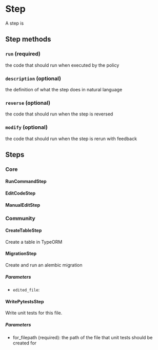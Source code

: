 # Step

A step is

## Step methods

### `run` (required)

the code that should run when executed by the policy

### `description` (optional)

the definition of what the step does in natural language

### `reverse` (optional)

the code that should run when the step is reversed

### `modify` (optional)

the code that should run when the step is rerun with feedback

## Steps

### Core

#### RunCommandStep

#### EditCodeStep

#### ManualEditStep

### Community

#### CreateTableStep

Create a table in TypeORM

#### MigrationStep

Create and run an alembic migration

##### Parameters

- `edited_file`: 

#### WritePytestsStep

Write unit tests for this file.

##### Parameters

- for_filepath (required): the path of the file that unit tests should be created for